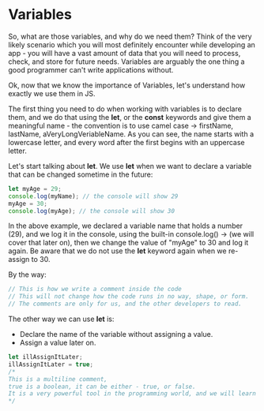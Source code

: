 # Variables

So, what are those variables, and why do we need them?
Think of the very likely scenario which you will most definitely encounter while developing an app - you will have a vast amount of data that you will need to process, check, and store for future needs.
Variables are arguably the one thing a good programmer can't write applications without.

Ok, now that we know the importance of Variables, let's understand how exactly we use them in JS.

The first thing you need to do when working with variables is to declare them, and we do that using the **let**, or the **const** keywords and give them a meaningful name - the convention is to use camel case -> firstName, lastName, aVeryLongVeriableName. As you can see, the name starts with a lowercase letter, and every word after the first begins with an uppercase letter.

Let's start talking about **let**.
We use **let** when we want to declare a variable that can be changed sometime in the future:

```js
let myAge = 29;
console.log(myName); // the console will show 29
myAge = 30;
console.log(myAge); // the console will show 30
```

In the above example, we declared a variable name that holds a number (29), and we log it in the console, using the built-in console.log() -> (we will cover that later on), then we change the value of "myAge" to 30 and log it again.
Be aware that we do not use the **let** keyword again when we re-assign to 30.

By the way:

```js
// This is how we write a comment inside the code
// This will not change how the code runs in no way, shape, or form.
// The comments are only for us, and the other developers to read.
```

The other way we can use **let** is:

- Declare the name of the variable without assigning a value.
- Assign a value later on.

```js
let illAssignItLater;
illAssignItLater = true;
/*
This is a multiline comment, 
true is a boolean, it can be either - true, or false.
It is a very powerful tool in the programming world, and we will learn more about it later.
*/
```
